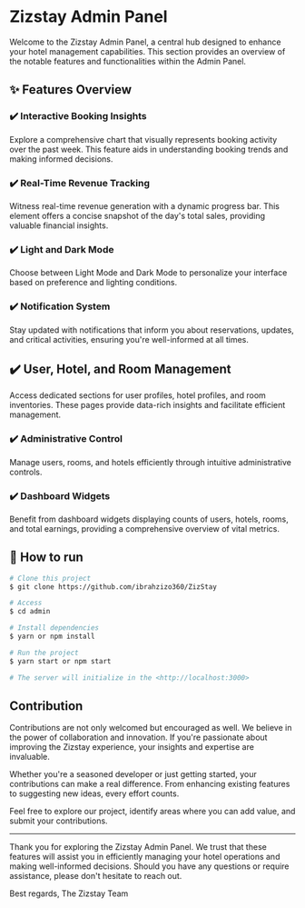 # Zizstay Admin Panel

Welcome to the Zizstay Admin Panel, a central hub designed to enhance your hotel management capabilities. This section provides an overview of the notable features and functionalities within the Admin Panel.

## ✨ Features Overview

### ✔️ Interactive Booking Insights

Explore a comprehensive chart that visually represents booking activity over the past week. This feature aids in understanding booking trends and making informed decisions.

### ✔️ Real-Time Revenue Tracking

Witness real-time revenue generation with a dynamic progress bar. This element offers a concise snapshot of the day's total sales, providing valuable financial insights.

### ✔️ Light and Dark Mode

Choose between Light Mode and Dark Mode to personalize your interface based on preference and lighting conditions.

### ✔️ Notification System

Stay updated with notifications that inform you about reservations, updates, and critical activities, ensuring you're well-informed at all times.

##  ✔️ User, Hotel, and Room Management

Access dedicated sections for user profiles, hotel profiles, and room inventories. These pages provide data-rich insights and facilitate efficient management.

### ✔️ Administrative Control

Manage users, rooms, and hotels efficiently through intuitive administrative controls.

### ✔️ Dashboard Widgets

Benefit from dashboard widgets displaying counts of users, hotels, rooms, and total earnings, providing a comprehensive overview of vital metrics.

## 🏁 How to run
```bash
# Clone this project
$ git clone https://github.com/ibrahzizo360/ZizStay

# Access
$ cd admin

# Install dependencies
$ yarn or npm install

# Run the project
$ yarn start or npm start

# The server will initialize in the <http://localhost:3000>
```
## Contribution

Contributions are not only welcomed but encouraged as well. We believe in the power of collaboration and innovation. If you're passionate about improving the Zizstay experience, your insights and expertise are invaluable.

Whether you're a seasoned developer or just getting started, your contributions can make a real difference. From enhancing existing features to suggesting new ideas, every effort counts.

Feel free to explore our project, identify areas where you can add value, and submit your contributions.

---

Thank you for exploring the Zizstay Admin Panel. We trust that these features will assist you in efficiently managing your hotel operations and making well-informed decisions. Should you have any questions or require assistance, please don't hesitate to reach out.

Best regards,
The Zizstay Team

